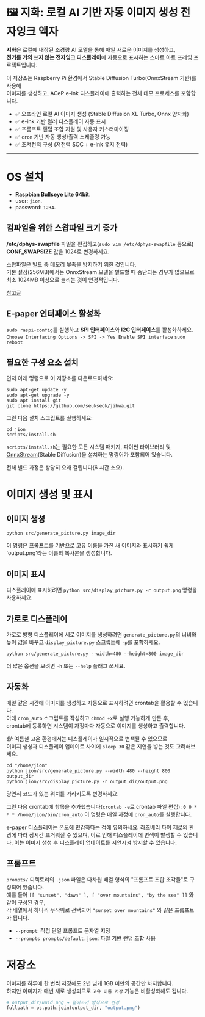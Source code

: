 # 🖼️ 지화: 로컬 AI 기반 자동 이미지 생성 전자잉크 액자

**지화**은 로컬에 내장된 초경량 AI 모델을 통해 매일 새로운 이미지를 생성하고,  
**전기를 거의 쓰지 않는 전자잉크 디스플레이**에 자동으로 표시하는 스마트 아트 프레임 프로젝트입니다.

이 저장소는 Raspberry Pi 환경에서 Stable Diffusion Turbo(OnnxStream 기반)를 사용해  
이미지를 생성하고, ACeP e-ink 디스플레이에 출력하는 전체 데모 프로세스를 포함합니다.

- ✅ 오프라인 로컬 AI 이미지 생성 (Stable Diffusion XL Turbo, Onnx 양자화)
- ✅ e-ink 기반 컬러 디스플레이 자동 표시
- ✅ 프롬프트 랜덤 조합 지원 및 사용자 커스터마이징
- ✅ `cron` 기반 자동 생성/출력 스케줄링 가능
- ✅ 초저전력 구성 (저전력 SOC + e-ink 유지 전력)

---

# OS 설치

* **Raspbian Bullseye Lite 64bit**.
* user: `jion`.
* password: `1234`.

## 컴파일을 위한 스왑파일 크기 증가

**/etc/dphys-swapfile** 파일을 편집하고(`sudo vim /etc/dphys-swapfile` 등으로) **CONF_SWAPSIZE** 값을 1024로 변경하세요. 

스왑파일은 빌드 중 메모리 부족을 방지하기 위한 것입니다.  
기본 설정(256MB)에서는 OnnxStream 모델을 빌드할 때 중단되는 경우가 많으므로  
최소 1024MB 이상으로 늘리는 것이 안정적입니다.

[참고글](https://seukseok.tistory.com/36)

## E-paper 인터페이스 활성화

`sudo raspi-config`를 실행하고 **SPI 인터페이스**와 **I2C 인터페이스**를 활성화하세요.
`Choose Interfacing Options -> SPI -> Yes Enable SPI interface`
`sudo reboot`

## 필요한 구성 요소 설치

먼저 아래 명령으로 이 저장소를 다운로드하세요:

```
sudo apt-get update -y
sudo apt-get upgrade -y
sudo apt install git
git clone https://github.com/seukseok/jihwa.git
```
그런 다음 설치 스크립트를 실행하세요:
```
cd jion
scripts/install.sh
```
`scripts/install.sh`는 필요한 모든 시스템 패키지, 파이썬 라이브러리 및 [OnnxStream](https://huggingface.co/vitoplantamura/stable-diffusion-xl-turbo-1.0-anyshape-onnxstream)(Stable Diffusion)을 설치하는 명령어가 포함되어 있습니다.

전체 빌드 과정은 상당히 오래 걸립니다(6 시간 소요). 

# 이미지 생성 및 표시

## 이미지 생성

`python src/generate_picture.py image_dir`

이 명령은 프롬프트를 기반으로 고유 이름을 가진 새 이미지와 표시하기 쉽게 'output.png'라는 이름의 복사본을 생성합니다.

## 이미지 표시

디스플레이에 표시하려면 `python src/display_picture.py -r output.png` 명령을 사용하세요.

## 가로로 디스플레이

가로로 방향 디스플레이에 세로 이미지를 생성하려면 `generate_picture.py`의 너비와 높이 값을 바꾸고 `display_picture.py` 스크립트에 `-p`를 포함하세요.

`python src/generate_picture.py --width=480 --height=800 image_dir`

더 많은 옵션을 보려면 `-h` 또는 `--help` 플래그 쓰세요.

## 자동화

매일 같은 시간에 이미지를 생성하고 자동으로 표시하려면 crontab을 활용할 수 있습니다.  
아래 `cron_auto` 스크립트를 작성하고 `chmod +x`로 실행 가능하게 만든 후,  
crontab에 등록하면 시스템이 자정마다 자동으로 이미지를 생성하고 출력합니다.

*팁:* 여름철 고온 환경에서는 디스플레이가 일시적으로 변색될 수 있으므로  
이미지 생성과 디스플레이 업데이트 사이에 `sleep 30` 같은 지연을 넣는 것도 고려해보세요.

```#!/bin/bash
cd "/home/jion"
python jion/src/generate_picture.py --width 480 --height 800 output_dir
python jion/src/display_picture.py -r output_dir/output.png
```
당연히 코드가 있는 위치를 가리키도록 변경하세요.

그런 다음 crontab에 항목을 추가했습니다(`crontab -e`로 crontab 파일 편집):
`0 0 * * * /home/jion/bin/cron_auto`
이 명령은 매일 자정에 `cron_auto`를 실행합니다.

e-paper 디스플레이는 온도에 민감하다는 점에 유의하세요. 라즈베리 파이 제로의 환경에 따라 장시간 뜨거워질 수 있으며, 이로 인해 디스플레이에 변색이 발생할 수 있습니다. 이는 이미지 생성 후 디스플레이 업데이트를 지연시켜 방지할 수 있습니다.

## 프롬프트
`prompts/` 디렉토리의 `.json` 파일은 다차원 배열 형식의 "프롬프트 조합 조각들"로 구성되어 있습니다.  
예를 들어 `[[ "sunset", "dawn" ], [ "over mountains", "by the sea" ]]` 와 같이 구성된 경우,  
각 배열에서 하나씩 무작위로 선택되어 `"sunset over mountains"` 와 같은 프롬프트가 됩니다.

- `--prompt`: 직접 단일 프롬프트 문자열 지정
- `--prompts prompts/default.json`: 파일 기반 랜덤 조합 사용

# 저장소

이미지를 하루에 한 번씩 저장해도 2년 넘게 1GB 미만의 공간만 차지합니다.  
하지만 이미지가 매번 새로 생성되므로 `고유 이름 저장` 기능은 비활성화해도 됩니다.

```python
# output_dir/uuid.png → 덮어쓰기 방식으로 변경
fullpath = os.path.join(output_dir, "output.png")
```
